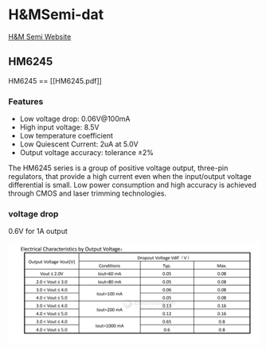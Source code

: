 
# H&MSemi-dat

[H&M Semi Website](https://www.hmsemi.com)


## HM6245 

HM6245 == [[HM6245.pdf]]


### Features
- Low voltage drop: 0.06V@100mA
- High input voltage: 8.5V
- Low temperature coefficient
- Low Quiescent Current: 2uA at 5.0V
- Output voltage accuracy: tolerance ±2%


The HM6245 series is a group of positive voltage output, three-pin regulators, that provide a high current even when the input/output voltage differential is small. Low power consumption and high accuracy is achieved through CMOS and laser trimming technologies. 

### voltage drop 

0.6V for 1A output 

![](2025-07-13-01-03-42.png)